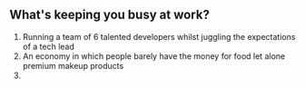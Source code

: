 ## What's keeping you busy at work?
1. Running a team of 6 talented developers whilst juggling the expectations of a tech lead
2. An economy in which people barely have the money for food let alone premium makeup products
3. 